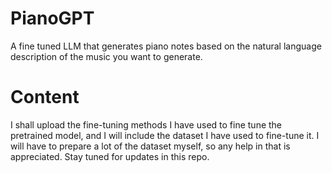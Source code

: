 # PianoGPT
A fine tuned LLM that generates piano notes based on the natural language description of the music you want to generate.

# Content
I shall upload the fine-tuning methods I have used to fine tune the pretrained model, and I will include the dataset I have used to fine-tune it. I will have to prepare a lot of the dataset myself, so any help in that is appreciated. Stay tuned for updates in this repo.
